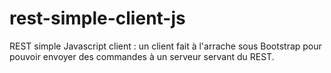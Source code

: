 rest-simple-client-js
=====================

REST simple Javascript client : un client fait à l'arrache sous Bootstrap pour pouvoir envoyer des commandes à un serveur servant du REST.
